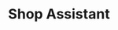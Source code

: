 ---
title: Shop Assistant
organization:
 id: kantarellen-livs-ab
 name: Kantarellen Livs AB
start_date: 1992-06-01
end_date: 1992-09-01
---